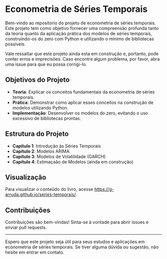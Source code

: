# Econometria de Séries Temporais

Bem-vindo ao repositório do projeto de econometria de séries temporais. Este projeto tem como objetivo fornecer uma compreensão profunda tanto da teoria quanto da aplicação prática dos modelos de séries temporais, construindo-os do zero com Python e utilizando o mínimo de bibliotecas possíveis.

Vale ressaltar que este projeto ainda esta em construção e, portanto, pode conter erros e imprecisões. Caso encontre algum problema, por favor, abra uma issue para que eu possa corrigi-lo.

## Objetivos do Projeto

- **Teoria**: Explicar os conceitos fundamentais da econometria de séries temporais.
- **Prática**: Demonstrar como aplicar esses conceitos na construção de modelos utilizando Python.
- **Implementação**: Desenvolver os modelos do zero, evitando o uso excessivo de bibliotecas prontas.

## Estrutura do Projeto

- **Capítulo 1**: Introdução às Séries Temporais
- **Capítulo 2**: Modelos ARIMA
- **Capítulo 3**: Modelos de Volatilidade (GARCH)
- **Capítulo 4**: Estimaçaão de Modelos (ainda em construção)
## Visualização

Para visualizar o conteúdo do livro, acesse <https://g-arruda.github.io/series-temporais/>.

## Contribuições

Contribuições são bem-vindas! Sinta-se à vontade para abrir issues e enviar pull requests.



---

Espero que este projeto seja útil para seus estudos e aplicações em econometria de séries temporais. Se tiver alguma dúvida ou sugestão, não hesite em entrar em contato.
